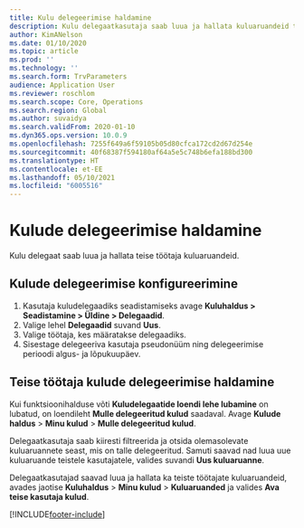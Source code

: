 ```yaml
---
title: Kulu delegeerimise haldamine
description: Kulu delegaatkasutaja saab luua ja hallata kuluaruandeid teisele ettevõtte töötajale.
author: KimANelson
ms.date: 01/10/2020
ms.topic: article
ms.prod: ''
ms.technology: ''
ms.search.form: TrvParameters
audience: Application User
ms.reviewer: roschlom
ms.search.scope: Core, Operations
ms.search.region: Global
ms.author: suvaidya
ms.search.validFrom: 2020-01-10
ms.dyn365.ops.version: 10.0.9
ms.openlocfilehash: 7255f649a6f59105b05d80cfca172cd2d67d254e
ms.sourcegitcommit: 40f68387f594180af64a5e5c748b6efa188bd300
ms.translationtype: HT
ms.contentlocale: et-EE
ms.lasthandoff: 05/10/2021
ms.locfileid: "6005516"
---
```

# <a name="manage-expense-delegation"></a>Kulude delegeerimise haldamine

Kulu delegaat saab luua ja hallata teise töötaja kuluaruandeid.

## <a name="configure-expense-delegation"></a>Kulude delegeerimise konfigureerimine

1. Kasutaja kuludelegaadiks seadistamiseks avage **Kuluhaldus > Seadistamine > Üldine > Delegaadid**.
2. Valige lehel **Delegaadid** suvand **Uus**.
3. Valige töötaja, kes määratakse delegaadiks. 
4. Sisestage delegeeriva kasutaja pseudonüüm ning delegeerimise perioodi algus- ja lõpukuupäev.

## <a name="manage-expense-delegation-for-another-employee"></a>Teise töötaja kulude delegeerimise haldamine

Kui funktsioonihalduse võti **Kuludelegaatide loendi lehe lubamine** on lubatud, on loendileht **Mulle delegeeritud kulud** saadaval. Avage **Kulude haldus** > **Minu kulud** > **Mulle delegeeritud kulud**.

Delegaatkasutaja saab kiiresti filtreerida ja otsida olemasolevate kuluaruannete seast, mis on talle delegeeritud. Samuti saavad nad luua uue kuluaruande teistele kasutajatele, valides suvandi **Uus kuluaruanne**.

Delegaatkasutajad saavad luua ja hallata ka teiste töötajate kuluaruandeid, avades jaotise **Kuluhaldus** > **Minu kulud** > **Kuluaruanded** ja valides **Ava teise kasutaja kulud**.


[!INCLUDE[footer-include](../includes/footer-banner.md)]
